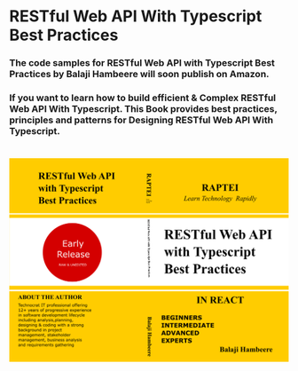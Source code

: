# RESTful Web API With Typescript Best Practices

### The code samples for RESTful Web API with Typescript Best Practices by Balaji Hambeere will soon publish on Amazon.

### If you want to learn how to build efficient & Complex RESTful Web API With Typescript. This Book provides best practices, principles and patterns for Designing RESTful Web API With Typescript.

#

![RESTful Web API With Typescript Best Practices](Book-Cover.png)